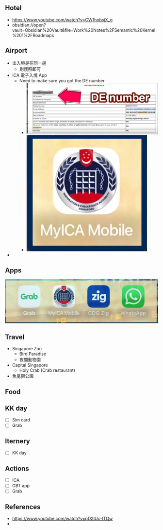 ## Hotel
- https://www.youtube.com/watch?v=CW1hobsjX_g
- obsidian://open?vault=Obsidian%20Vault&file=Work%20Notes%2FSemantic%20Kernel%201%2FRoadmaps
## Airport

- 出入境是在同一邊
	- 刷護照即可
- ICA 電子入境 App
	- Need to make sure you got the DE number 
		- ![](attachments/Pasted%20image%2020250712174012.png)
		- ![](attachments/Pasted%20image%2020250712173650.png)
- 
## Apps
![](attachments/Pasted%20image%2020250712175329.png)

## Travel
- Singapore Zoo
	- Bird Paradise
	- 夜間動物園
- Capital Singapore 
	- Holy Crab (Crab restaurant)
- 魚尾獅公園

## Food
## KK day
 -  [ ] Sim card
 -  [ ] Grab
## Iternery

-  [ ] KK day
## Actions
- [ ] ICA 
- [ ] GBT app
- [ ] Grab

## References
- https://www.youtube.com/watch?v=pDXlUc-ITQw
- 